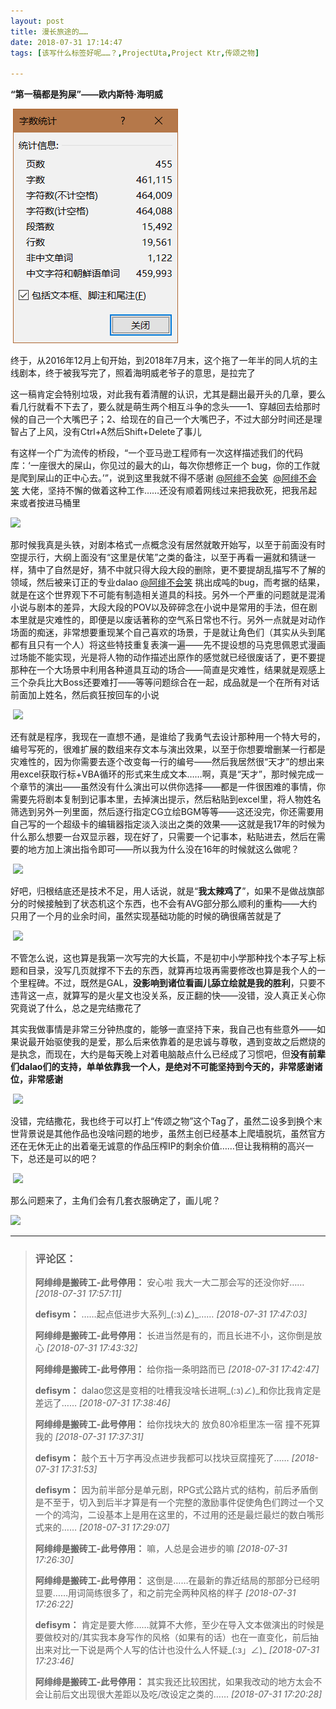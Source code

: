 ```yaml
---
layout: post
title: 漫长旅途的……
date: 2018-07-31 17:14:47
tags: [该写什么标签好呢……？,ProjectUta,Project Ktr,传颂之物]

---
```

**“第一稿都是狗屎”——欧内斯特·海明威**

 ![图片](images/_Lofter/emhSNkVpRmJBei9QK2V2Q2RkSHZJaXlvbWlVY2pUV3M2NEZ6dmIwMFVxSElaZVF0ZlBYTXBBPT0.png?=imageView&thumbnail=500x0&quality=96&stripmeta=0&type=jpg%7Cwatermark&type=2)  

终于，从2016年12月上旬开始，到2018年7月末，这个拖了一年半的同人坑的主线剧本，终于被我写完了，照着海明威老爷子的意思，是拉完了

这一稿肯定会特别垃圾，对此我有着清醒的认识，尤其是翻出最开头的几章，要么看几行就看不下去了，要么就是萌生两个相互斗争的念头——1、穿越回去给那时候的自己一个大嘴巴子；2、给现在的自己一个大嘴巴子，不过大部分时间还是理智占了上风，没有Ctrl+A然后Shift+Delete了事儿

有这样一个广为流传的桥段，“一个亚马逊工程师有一次这样描述我们的代码库：‘一座很大的屎山，你见过的最大的山，每次你想修正一个 bug，你的工作就是爬到屎山的正中心去。’”，说到这里我就不得不感谢 [@阿绯不会笑](http://www.lofter.com/mentionredirect.do?blogId=521870637)  [@阿绯不会笑](http://www.lofter.com/mentionredirect.do?blogId=482946650) 大佬，坚持不懈的做着这种工作……还没有顺着网线过来把我砍死，把我吊起来或者按进马桶里

![](http://imglf5.nosdn.127.net/img/emhSNkVpRmJBei9QK2V2Q2RkSHZJdFlONG5kUURpVHA2NlVVRTVkSzJQYlRkWEtxYThhZm9BPT0.png?=imageView&thumbnail=500x0&quality=96&stripmeta=0&type=jpg%7Cwatermark&type=2)  

那时候我真是头铁，对剧本格式一点概念没有居然就敢开始写，以至于前面没有时空提示行，大纲上面没有“这里是伏笔”之类的备注，以至于再看一遍就和猜谜一样，猜中了自然是好，猜不中就只得大段大段的删除，更不要提胡乱描写不了解的领域，然后被来订正的专业dalao [@阿绯不会笑](http://www.lofter.com/mentionredirect.do?blogId=521870637) 挑出成吨的bug，而考据的结果，就是在这个世界观下不可能有制造相关道具的科技。另外一个严重的问题就是混淆小说与剧本的差异，大段大段的POV以及碎碎念在小说中是常用的手法，但在剧本里就是灾难性的，即便是以废话著称的空气系日常也不行。另外一点就是对动作场面的痴迷，非常想要重现某个自己喜欢的场景，于是就让角色们（其实从头到尾都有且只有一个人）将这些特技重复表演一遍——先不提设想的马克思佩恩式漫画过场能不能实现，光是将人物的动作描述出原作的感觉就已经很废话了，更不要提那种在一个大场景中利用各种道具互动的场合——简直是灾难性，结果就是观感上三个杂兵比大Boss还要难打——等等问题综合在一起，成品就是一个在所有对话前面加上姓名，然后疯狂按回车的小说

 ![](http://imglf4.nosdn.127.net/img/emhSNkVpRmJBei9QK2V2Q2RkSHZJdWY0RVRWOGpQVVZkTkRDNTRqc3pJeDdVaWloN0FPcm5nPT0.png?=imageView&thumbnail=500x0&quality=96&stripmeta=0&type=jpg%7Cwatermark&type=2)  

还有就是程序，我现在一直想不通，是谁给了我勇气去设计那种用一个特大号的，编号写死的，很难扩展的数组来存文本与演出效果，以至于你想要增删某一行都是灾难性的，因为你需要去逐个改变每一行的编号——然后我居然很“天才”的想出来用excel获取行标+VBA循环的形式来生成文本……啊，真是“天才”，那时候完成一个章节的演出——虽然没有什么演出可以供你选择——都是一件很困难的事情，你需要先将剧本复制到记事本里，去掉演出提示，然后粘贴到excel里，将人物姓名筛选到另外一列里面，然后逐行指定CG立绘BGM等等——这还没完，你还需要用自己写的一个超级卡的编辑器指定淡入淡出之类的效果——这就是我17年的时候为什么那么想要一台双显示器，现在好了，只需要一个记事本，粘贴进去，然后在需要的地方加上演出指令即可——所以我为什么没在16年的时候就这么做呢？

 ![](http://imglf4.nosdn.127.net/img/emhSNkVpRmJBei9QK2V2Q2RkSHZJZ1g3N1RrZmNlSVBORzc0MWw0d1BPVGFCcWlnRmhoVEdRPT0.png?=imageView&thumbnail=500x0&quality=96&stripmeta=0&type=jpg%7Cwatermark&type=2)  

好吧，归根结底还是技术不足，用人话说，就是“**我太辣鸡了**”，如果不是做战旗部分的时候接触到了状态机这个东西，也不会有AVG部分那么顺利的重构——大约只用了一个月的业余时间，虽然实现基础功能的时候的确很痛苦就是了

 ![](http://imglf6.nosdn.127.net/img/emhSNkVpRmJBei9QK2V2Q2RkSHZJdlNiZm1UVGdabWdBUHcxZHc2VG8yTGppVldyQVRQc1JnPT0.gif?=imageView&thumbnail=500x0&quality=96&stripmeta=0&type=jpg%7Cwatermark&type=2)  

不管怎么说，这也算是我第一次写完的大长篇，不是初中小学那种找个本子写上标题和目录，没写几页就撑不下去的东西，就算再垃圾再需要修改也算是我个人的一个里程碑。不过，既然是GAL，**没影响到诸位看画儿舔立绘就是我的胜利**，只要不违背这一点，就算写的是火星文也没关系，反正翻的快——没错，没人真正关心你究竟说了什么，总之是完结撒花了

其实我做事情是非常三分钟热度的，能够一直坚持下来，我自己也有些意外——如果说最开始驱使我的是爱，那么后来依靠着的是忠诚与尊敬，遇到变故之后燃烧的是执念，而现在，大约是每天晚上对着电脑敲点什么已经成了习惯吧，但**没有前辈们dalao们的支持，单单依靠我一个人，是绝对不可能坚持到今天的，非常感谢诸位，非常感谢**

 ![](http://imglf4.nosdn.127.net/img/emhSNkVpRmJBei9QK2V2Q2RkSHZJZ3RZMkZIaysxL21WSmJBMjVLWkg5TDFLbVBSdDZac0xnPT0.jpeg?=imageView&thumbnail=500x0&quality=96&stripmeta=0&type=jpg%7Cwatermark&type=2)  

没错，完结撒花，我也终于可以打上“传颂之物”这个Tag了，虽然二设多到换个末世背景说是其他作品也没啥问题的地步，虽然主创已经基本上爬墙脱坑，虽然官方还在无休无止的出着毫无诚意的作品压榨IP的剩余价值……但让我稍稍的高兴一下，总还是可以的吧？

 ![](http://imglf6.nosdn.127.net/img/emhSNkVpRmJBei9QK2V2Q2RkSHZJckdQYVArNGRPMkx2UjJLdzFrdW5iV1k1KzFzNkVmVmRBPT0.jpeg?=imageView&thumbnail=500x0&quality=96&stripmeta=0&type=jpg%7Cwatermark&type=2)  

那么问题来了，主角们会有几套衣服确定了，画儿呢？

![](http://imglf5.nosdn.127.net/img/emhSNkVpRmJBei9QK2V2Q2RkSHZJb3BST3hVQjRGOFBBVUU3amI0SU9ySUVhTERYeFNEbFBnPT0.jpeg?=imageView&thumbnail=500x0&quality=96&stripmeta=0&type=jpg%7Cwatermark&type=2)

---
> ### 评论区：
>**阿绯绯是搬砖工-此号停用：** 安心啦 我大一大二那会写的还没你好……  *[2018-07-31 17:57:11]*
>
>**defisym：** ……起点低进步大系列_(:з)∠)_……  *[2018-07-31 17:47:03]*
>
>**阿绯绯是搬砖工-此号停用：** 长进当然是有的，而且长进不小，这你倒是放心  *[2018-07-31 17:43:32]*
>
>**阿绯绯是搬砖工-此号停用：** 给你指一条明路而已  *[2018-07-31 17:42:47]*
>
>**defisym：** dalao您这是变相的吐槽我没啥长进啊_(:з)∠)_和你比我肯定是差远了……  *[2018-07-31 17:38:46]*
>
>**阿绯绯是搬砖工-此号停用：** 给你找块大的 放负80冷柜里冻一宿 撞不死算我的  *[2018-07-31 17:37:31]*
>
>**defisym：** 敲个五十万字再没点进步我都可以找块豆腐撞死了……  *[2018-07-31 17:31:53]*
>
>**defisym：** 因为前半部分是单元剧，RPG式公路片式的结构，前后矛盾倒是不至于，切入到后半才算是有一个完整的激励事件促使角色们跨过一个又一个的鸿沟，二设基本上是用在这里的，不过用的还是最烂最烂的数白嘴形式来的……  *[2018-07-31 17:29:07]*
>
>**阿绯绯是搬砖工-此号停用：** 嘛，人总是会进步的嘛  *[2018-07-31 17:26:30]*
>
>**阿绯绯是搬砖工-此号停用：** 这倒是……在最新的靠近结局的那部分已经明显要……用词简练很多了，和之前完全两种风格的样子  *[2018-07-31 17:26:22]*
>
>**defisym：** 肯定是要大修……就算不大修，至少在导入文本做演出的时候是要做校对的/其实我本身写作的风格（如果有的话）也在一直变化，前后抽出来对比一下说是两个人写的估计也没什么人怀疑_(:з」∠)_  *[2018-07-31 17:23:46]*
>
>**阿绯绯是搬砖工-此号停用：** 其实我还比较困扰，如果我改动的地方太会不会让前后文出现很大差距以及吃/改设定之类的……  *[2018-07-31 17:20:28]*
>
>